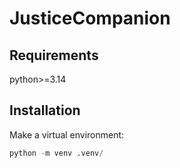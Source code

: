 # JusticeCompanion

## Requirements
python>=3.14

## Installation

Make a virtual environment:
```py
python -m venv .venv/
```

